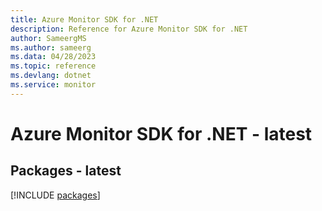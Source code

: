 ```yaml
---
title: Azure Monitor SDK for .NET
description: Reference for Azure Monitor SDK for .NET
author: SameergMS
ms.author: sameerg
ms.data: 04/28/2023
ms.topic: reference
ms.devlang: dotnet
ms.service: monitor
---
```

# Azure Monitor SDK for .NET - latest
## Packages - latest
[!INCLUDE [packages](monitor-index.md)]